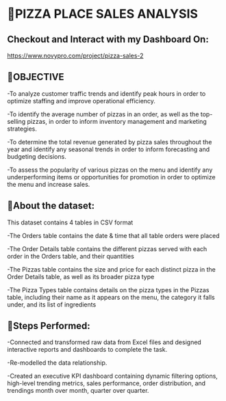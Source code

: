 # 🍕PIZZA PLACE SALES ANALYSIS

## Checkout and Interact with my Dashboard On:

https://www.novypro.com/project/pizza-sales-2

## 🎯OBJECTIVE

-To analyze customer traffic trends and identify peak hours in order to optimize staffing and improve operational efficiency.

-To identify the average number of pizzas in an order, as well as the top-selling pizzas, in order to inform inventory management and marketing strategies.

-To determine the total revenue generated by pizza sales throughout the year and identify any seasonal trends in order to inform forecasting and budgeting decisions.

-To assess the popularity of various pizzas on the menu and identify any underperforming items or opportunities for promotion in order to optimize the menu and increase sales.

## 📰About the dataset: 

This dataset contains 4 tables in CSV format

-The Orders table contains the date & time that all table orders were placed

-The Order Details table contains the different pizzas served with each order in the Orders table, and their quantities

-The Pizzas table contains the size and price for each distinct pizza in the Order Details table, as well as its broader pizza type

-The Pizza Types table contains details on the pizza types in the Pizzas table, including their name as it appears on the menu, the category it falls under, and its list of ingredients

## 📝Steps Performed:

-Connected and transformed raw data from Excel files and designed interactive reports and dashboards to complete the task.

-Re-modelled the data relationship.

-Created an executive KPI dashboard containing dynamic filtering options, high-level trending metrics, sales performance, order distribution, and trendings month over month, quarter over quarter.
